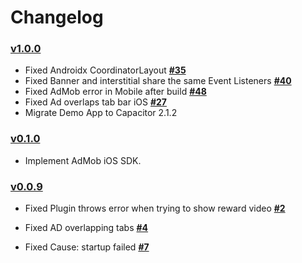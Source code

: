 # Changelog

### [v1.0.0](https://github.com/rahadur/capacitor-admob/tree/v1.0.0)
- Fixed Androidx CoordinatorLayout **[#35](https://github.com/rahadur/capacitor-admob/issues/35)**
- Fixed Banner and interstitial share the same Event Listeners **[#40](https://github.com/rahadur/capacitor-admob/issues/40)**
- Fixed AdMob error in Mobile after build **[#48](https://github.com/rahadur/capacitor-admob/issues/48)**
- Fixed Ad overlaps tab bar iOS **[#27](https://github.com/rahadur/capacitor-admob/issues/27)**
- Migrate Demo App to Capacitor 2.1.2

### [v0.1.0](https://github.com/rahadur/capacitor-admob/tree/v0.1.0)

- Implement AdMob iOS SDK.

### [v0.0.9](https://github.com/rahadur/capacitor-admob/tree/v0.0.9)

- Fixed Plugin throws error when trying to show reward video **[#2](https://github.com/rahadur/capacitor-admob/issues/2)**
- Fixed AD overlapping tabs **[#4](https://github.com/rahadur/capacitor-admob/issues/4)**

- Fixed Cause: startup failed **[#7](https://github.com/rahadur/capacitor-admob/issues/7)**